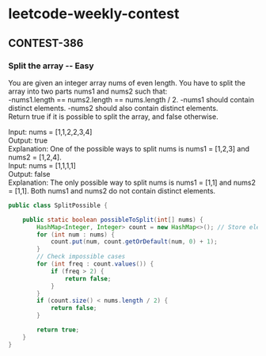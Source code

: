 # leetcode-weekly-contest

## CONTEST-386

### Split the array -- Easy
You are given an integer array nums of even length. You have to split the array into two parts nums1 and nums2 such that:
</br>
-nums1.length == nums2.length == nums.length / 2.
-nums1 should contain distinct elements.
-nums2 should also contain distinct elements.
</br>
Return true if it is possible to split the array, and false otherwise.

Input: nums = [1,1,2,2,3,4]
</br>
Output: true
</br>
Explanation: One of the possible ways to split nums is nums1 = [1,2,3] and nums2 = [1,2,4].
</br>
Input: nums = [1,1,1,1]
</br>
Output: false
</br>
Explanation: The only possible way to split nums is nums1 = [1,1] and nums2 = [1,1]. Both nums1 and nums2 do not contain distinct elements.

```java
public class SplitPossible {

    public static boolean possibleToSplit(int[] nums) {
        HashMap<Integer, Integer> count = new HashMap<>(); // Store element frequencies
        for (int num : nums) {
            count.put(num, count.getOrDefault(num, 0) + 1);
        }
        // Check impossible cases
        for (int freq : count.values()) {
            if (freq > 2) {
                return false;
            }
        }
        if (count.size() < nums.length / 2) {
            return false;
        }

        return true;
    }
}
```
